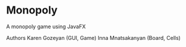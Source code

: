 # Monopoly
A monopoly game using JavaFX

Authors
Karen Gozeyan (GUI, Game)
Inna Mnatsakanyan (Board, Cells)
